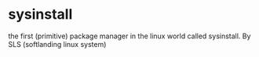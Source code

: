 # sysinstall
the first (primitive) package manager in the linux world called sysinstall. By SLS (softlanding linux system)
